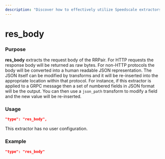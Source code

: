 ```yaml
---
description: "Discover how to effectively utilize Speedscale extractors to gather and manipulate response body data in your application traffic. This documentation provides detailed instructions and examples to optimize your monitoring and testing processes."
---
```


# res_body

### Purpose

**res_body** extracts the request body of the RRPair. For HTTP requests the response body will be returned as raw bytes. For non-HTTP protocols the body will be converted into a human readable JSON representation. The JSON itself can be modified by transforms and it will be re-inserted into the appropriate location within that protocol. For instance, if this extractor is applied to a GRPC message then a set of numbered fields in JSON format will be the output. You can then use a `json_path` transform to modify a field and the new value will be re-inserted.

### Usage

```json
"type": "res_body",
```

This extractor has no user configuration.

### Example

```json
"type": "res_body"
```
